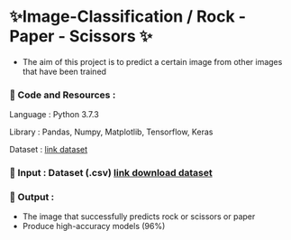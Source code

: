 # ✨Image-Classification / Rock - Paper - Scissors ✨
 - The aim of this project is to predict a certain image from other images that have been trained

### 🌟 Code and Resources :
 Language : Python 3.7.3
 
 Library : Pandas, Numpy, Matplotlib, Tensorflow, Keras
 
 Dataset : [link dataset](https://www.kaggle.com/drgfreeman/rockpaperscissors)

### 🌟 Input : Dataset (.csv) [link download dataset](https://www.kaggle.com/drgfreeman/rockpaperscissors)
  
### 🌟 Output :
  - The image that successfully predicts rock or scissors or paper
 - Produce high-accuracy models (96%)
  
 
